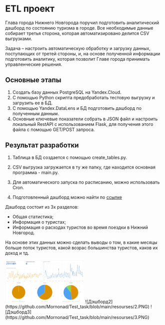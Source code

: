 # ETL проект

Глава города Нижнего Новгорода поручил подготовить аналитический дашборд по состоянию туризма в городе. 
Все необходимые данные собирает третья сторона, которая автоматизировано делится CSV выгрузками. 

Задача – настроить автоматическую обработку и загрузку данных, поступающих от третей стороны, и, на основе полученной информации подготовить аналитику, которая позволит Главе города принимать управленческие решения.

## Основные этапы

  1. Создать базу данных PostgreSQL на Yandex.Cloud.
  2. С помощью Python скрипта предобработать тестовую выгрузку и загрузить ее в БД. 
  3. С помощью Yandex.DataLens и БД подготовить дашборд по полученным данным. 
  4. Основные ключевые показатели собрать в JSON файл и настроить локальный RestAPI с использованием Flask, для получения этого файла с помощью GET/POST запроса.

## Результат разработки

  1. Таблица в БД создается с помощью create_tables.py.

  2. CSV выгрузка загружается в ту же папку, где находится основная программа - main.py.
  3. Для автоматического запуска по расписанию, можно использовать Cron.
  4. Подготовленный дашборд можно найти по [ссылке](https://datalens.yandex.ru/12xjxqvxv0yir-sostoyanie-turizma-v-g-nizhniy-novgorod-na-1-polugodie)

  Дашборд состоит из 3х разделов:
  
  - Общая статистика;
  - Информация о туристах;
  - Информация о расходах туристов во время поездки в Нижний Новгород.
  
  На основе этих данных можно сделать выводы о том, в какие месяцы больше поток туристов, какой возрас большинства туристов, каков их доход и тд.
  
 <img src="https://github.com/Mornonad/Test_task/blob/main/resourses/1.PNG" alt= “[Дэшборд1” width="50%" height="50%">
    ![Дэшборд2](https://github.com/Mornonad/Test_task/blob/main/resourses/2.PNG)
      ![Дэшборд3](https://github.com/Mornonad/Test_task/blob/main/resourses/3.PNG)
